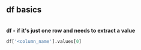 ## df basics

<br/><b>df - if it's just one row and needs to extract a value</b>

```python
df['<column_name'].values[0]
```
